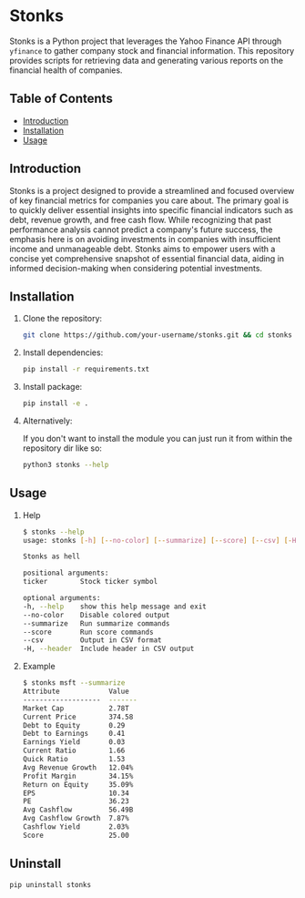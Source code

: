 # Stonks

Stonks is a Python project that leverages the Yahoo Finance API through `yfinance` to gather company stock and financial information. This repository provides scripts for retrieving data and generating various reports on the financial health of companies.

## Table of Contents
- [Introduction](#introduction)
- [Installation](#installation)
- [Usage](#usage)

## Introduction

Stonks is a project designed to provide a streamlined and focused overview of key financial metrics for companies you care about. The primary goal is to quickly deliver essential insights into specific financial indicators such as debt, revenue growth, and free cash flow. While recognizing that past performance analysis cannot predict a company's future success, the emphasis here is on avoiding investments in companies with insufficient income and unmanageable debt. Stonks aims to empower users with a concise yet comprehensive snapshot of essential financial data, aiding in informed decision-making when considering potential investments.

## Installation

1. Clone the repository:

    ```bash
    git clone https://github.com/your-username/stonks.git && cd stonks
    ```

2. Install dependencies:

    ```bash
    pip install -r requirements.txt
    ```

3. Install package:

    ```bash
    pip install -e .
    ```

4. Alternatively:

    If you don't want to install the module you can just run it from within the repository dir like so:
    
    ```bash
    python3 stonks --help
    ```

## Usage

1. Help

    ```bash
    $ stonks --help
    usage: stonks [-h] [--no-color] [--summarize] [--score] [--csv] [-H] ticker

    Stonks as hell

    positional arguments:
    ticker        Stock ticker symbol

    optional arguments:
    -h, --help    show this help message and exit
    --no-color    Disable colored output
    --summarize   Run summarize commands
    --score       Run score commands
    --csv         Output in CSV format
    -H, --header  Include header in CSV output
    ```

1. Example

    ```bash
    $ stonks msft --summarize
    Attribute            Value
    -------------------  -------
    Market Cap           2.78T
    Current Price        374.58
    Debt to Equity       0.29
    Debt to Earnings     0.41
    Earnings Yield       0.03
    Current Ratio        1.66
    Quick Ratio          1.53
    Avg Revenue Growth   12.04%
    Profit Margin        34.15%
    Return on Equity     35.09%
    EPS                  10.34
    PE                   36.23
    Avg Cashflow         56.49B
    Avg Cashflow Growth  7.87%
    Cashflow Yield       2.03%
    Score                25.00
    ```

## Uninstall

```bash
pip uninstall stonks
```
